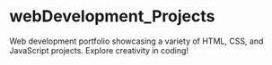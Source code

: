 # webDevelopment_Projects
Web development portfolio showcasing a variety of HTML, CSS, and JavaScript projects. Explore creativity in coding!
